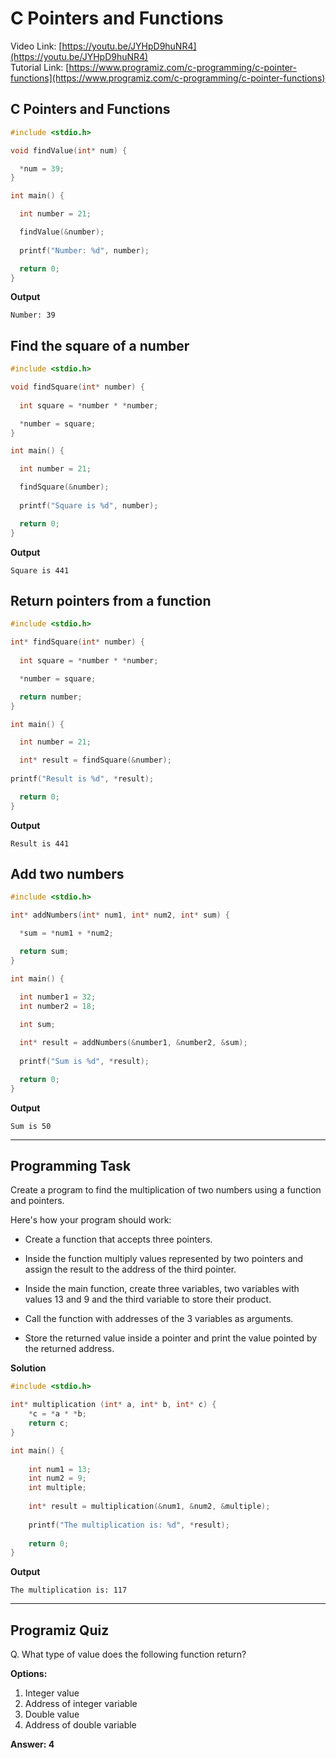 # C Pointers and Functions
Video Link: [https://youtu.be/JYHpD9huNR4](https://youtu.be/JYHpD9huNR4)  
Tutorial Link: [https://www.programiz.com/c-programming/c-pointer-functions](https://www.programiz.com/c-programming/c-pointer-functions)
 
## C Pointers and Functions

```c
#include <stdio.h>

void findValue(int* num) {

  *num = 39;
}

int main() {

  int number = 21;

  findValue(&number);
  
  printf("Number: %d", number);

  return 0;
}

```
**Output**
```
Number: 39

```
## Find the square of a number
```c
#include <stdio.h>

void findSquare(int* number) {
  
  int square = *number * *number;

  *number = square;
}

int main() {

  int number = 21;

  findSquare(&number);
  
  printf("Square is %d", number);

  return 0;
}

```
**Output**
```
Square is 441

```
## Return pointers from a function

```c
#include <stdio.h>

int* findSquare(int* number) {
  
  int square = *number * *number;

  *number = square;

  return number;
}

int main() {

  int number = 21;

  int* result = findSquare(&number);
  
printf("Result is %d", *result);

  return 0;
}

```
**Output**
```
Result is 441

```
## Add two numbers

```c
#include <stdio.h>

int* addNumbers(int* num1, int* num2, int* sum) {

  *sum = *num1 + *num2;

  return sum;
}

int main() {

  int number1 = 32;
  int number2 = 18;
  
  int sum;

  int* result = addNumbers(&number1, &number2, &sum);
  
  printf("Sum is %d", *result);

  return 0;
}

```
**Output**
```
Sum is 50

```
---

## Programming Task
Create a program to find the multiplication of two numbers using a function and pointers. 

Here's how your program should work:

- Create a function that accepts three pointers.

- Inside the function multiply values represented by two pointers and assign the result to the address of the third pointer.

- Inside the main function, create three variables, two variables with values 13 and 9 and the third variable to store their product.

- Call the function with addresses of the 3 variables as arguments.  

- Store the returned value inside a pointer and print the value pointed by the returned address.

**Solution**
```c
#include <stdio.h>

int* multiplication (int* a, int* b, int* c) {
    *c = *a * *b;
    return c;
}

int main() {
    
    int num1 = 13;
    int num2 = 9;
    int multiple;
    
    int* result = multiplication(&num1, &num2, &multiple);
    
    printf("The multiplication is: %d", *result);
    
    return 0;
}
```

**Output**
```
The multiplication is: 117
```
---
 
## Programiz Quiz
 
Q. What type of value does the following function return?

**Options:**
1. Integer value
1. Address of integer variable
1. Double value
1. Address of double variable

**Answer: 4**


